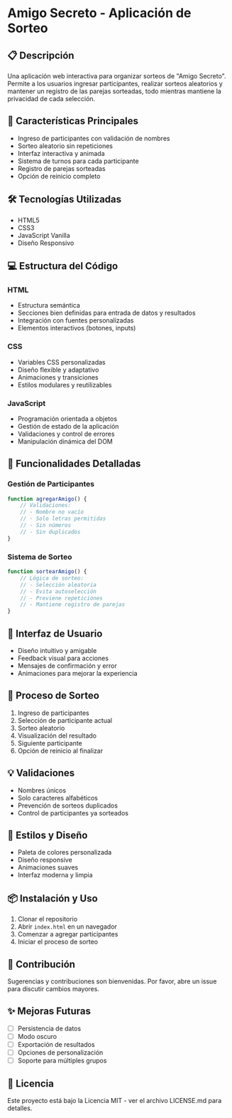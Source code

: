 # Amigo Secreto - Aplicación de Sorteo

## 📋 Descripción
Una aplicación web interactiva para organizar sorteos de "Amigo Secreto". Permite a los usuarios ingresar participantes, realizar sorteos aleatorios y mantener un registro de las parejas sorteadas, todo mientras mantiene la privacidad de cada selección.

## 🚀 Características Principales
- Ingreso de participantes con validación de nombres
- Sorteo aleatorio sin repeticiones
- Interfaz interactiva y animada
- Sistema de turnos para cada participante
- Registro de parejas sorteadas
- Opción de reinicio completo

## 🛠️ Tecnologías Utilizadas
- HTML5
- CSS3
- JavaScript Vanilla
- Diseño Responsivo

## 💻 Estructura del Código

### HTML
- Estructura semántica
- Secciones bien definidas para entrada de datos y resultados
- Integración con fuentes personalizadas
- Elementos interactivos (botones, inputs)

### CSS
- Variables CSS personalizadas
- Diseño flexible y adaptativo
- Animaciones y transiciones
- Estilos modulares y reutilizables

### JavaScript
- Programación orientada a objetos
- Gestión de estado de la aplicación
- Validaciones y control de errores
- Manipulación dinámica del DOM

## 🎯 Funcionalidades Detalladas

### Gestión de Participantes
```javascript
function agregarAmigo() {
    // Validaciones:
    // - Nombre no vacío
    // - Solo letras permitidas
    // - Sin números
    // - Sin duplicados
}
```

### Sistema de Sorteo
```javascript
function sortearAmigo() {
    // Lógica de sorteo:
    // - Selección aleatoria
    // - Evita autoselección
    // - Previene repeticiones
    // - Mantiene registro de parejas
}
```

## 📱 Interfaz de Usuario
- Diseño intuitivo y amigable
- Feedback visual para acciones
- Mensajes de confirmación y error
- Animaciones para mejorar la experiencia

## 🔄 Proceso de Sorteo
1. Ingreso de participantes
2. Selección de participante actual
3. Sorteo aleatorio
4. Visualización del resultado
5. Siguiente participante
6. Opción de reinicio al finalizar

## 💡 Validaciones
- Nombres únicos
- Solo caracteres alfabéticos
- Prevención de sorteos duplicados
- Control de participantes ya sorteados

## 🎨 Estilos y Diseño
- Paleta de colores personalizada
- Diseño responsive
- Animaciones suaves
- Interfaz moderna y limpia

## 📦 Instalación y Uso
1. Clonar el repositorio
2. Abrir `index.html` en un navegador
3. Comenzar a agregar participantes
4. Iniciar el proceso de sorteo

## 🤝 Contribución
Sugerencias y contribuciones son bienvenidas. Por favor, abre un issue para discutir cambios mayores.

## ✨ Mejoras Futuras
- [ ] Persistencia de datos
- [ ] Modo oscuro
- [ ] Exportación de resultados
- [ ] Opciones de personalización
- [ ] Soporte para múltiples grupos

## 📄 Licencia
Este proyecto está bajo la Licencia MIT - ver el archivo LICENSE.md para detalles.